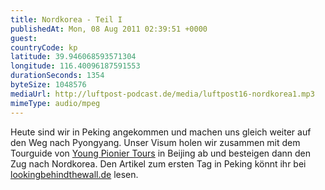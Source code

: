 ```yaml
---
title: Nordkorea - Teil I
publishedAt: Mon, 08 Aug 2011 02:39:51 +0000
guest: 
countryCode: kp
latitude: 39.946068593571304
longitude: 116.40096187591553
durationSeconds: 1354
byteSize: 1048576 
mediaUrl: http://luftpost-podcast.de/media/luftpost16-nordkorea1.mp3
mimeType: audio/mpeg
---
```


Heute sind wir in Peking angekommen und machen uns gleich weiter auf den Weg nach Pyongyang. Unser Visum holen wir zusammen mit dem Tourguide von [Young Pionier Tours](http://dprk.youngpioneertours.com/) in Beijing ab und besteigen dann den Zug nach Nordkorea. Den Artikel zum ersten Tag in Peking könnt ihr bei [lookingbehindthewall.de](http://lookingbehindthewall.de/beginn-der-reise/) lesen.
